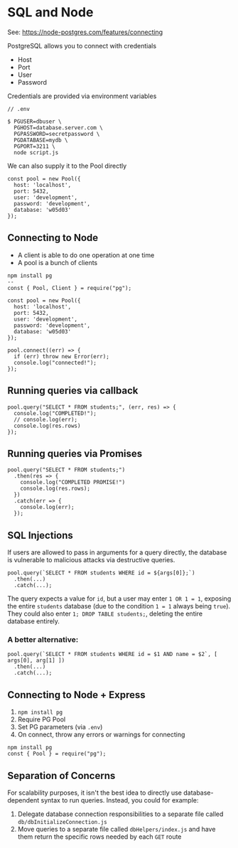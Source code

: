 # SQL and Node

See: https://node-postgres.com/features/connecting

PostgreSQL allows you to connect with credentials
- Host
- Port
- User
- Password


Credentials are provided via environment variables
```
// .env

$ PGUSER=dbuser \
  PGHOST=database.server.com \
  PGPASSWORD=secretpassword \
  PGDATABASE=mydb \
  PGPORT=3211 \
  node script.js
```

We can also supply it to the Pool directly
```
const pool = new Pool({
  host: 'localhost',
  port: 5432,
  user: 'development',
  password: 'development',
  database: 'w05d03'
});
```


## Connecting to Node
- A client is able to do one operation at one time
- A pool is a bunch of clients
```
npm install pg
--
const { Pool, Client } = require("pg");

const pool = new Pool({
  host: 'localhost',
  port: 5432,
  user: 'development',
  password: 'development',
  database: 'w05d03'
});

pool.connect((err) => {
  if (err) throw new Error(err);
  console.log("connected!");
});
```

## Running queries via callback
```
pool.query("SELECT * FROM students;", (err, res) => {
  console.log("COMPLETED!");
  // console.log(err);
  console.log(res.rows)
});
```

## Running queries via Promises
```
pool.query("SELECT * FROM students;")
  .then(res => {
    console.log("COMPLETED PROMISE!")
    console.log(res.rows);
  })
  .catch(err => {
    console.log(err);
  });
```

## SQL Injections

If users are allowed to pass in arguments for a query directly, the database is vulnerable to malicious attacks via destructive queries.
```
pool.query(`SELECT * FROM students WHERE id = ${args[0]};`)
  .then(...)
  .catch(...);
```
The query expects a value for `id`, but a user may enter `1 OR 1 = 1`, exposing the entire `students` database (due to the condition `1 = 1` always being `true`). They could also enter `1; DROP TABLE students;`, deleting the entire database entirely.

### A better alternative:
```
pool.query(`SELECT * FROM students WHERE id = $1 AND name = $2`, [ args[0], arg[1] ])
  .then(...)
  .catch(...);
```

## Connecting to Node + Express
1. `npm install pg`
2. Require PG Pool
3. Set PG parameters (via `.env`)
4. On connect, throw any errors or warnings for connecting
```
npm install pg
const { Pool } = require("pg");
```

## Separation of Concerns
For scalability purposes, it isn't the best idea to directly use database-dependent syntax to run queries. Instead, you could for example:
1. Delegate database connection responsibilities to a separate file called `db/dbInitializeConnection.js`
2. Move queries to a separate file called `dbHelpers/index.js` and have them return the specific rows needed by each `GET` route